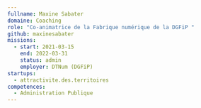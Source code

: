 ```yaml
---
fullname: Maxine Sabater
domaine: Coaching
role: "Co-animatrice de la Fabrique numérique de la DGFiP "
github: maxinesabater
missions:
  - start: 2021-03-15
    end: 2022-03-31
    status: admin
    employer: DTNum (DGFiP)
startups:
  - attractivite.des.territoires
competences:
  - Administration Publique
---
```


